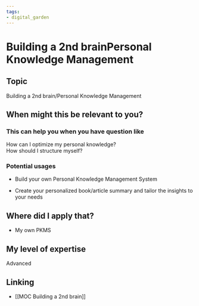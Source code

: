 ```yaml
---
tags: 
- digital_garden
---
```

# Building a 2nd brainPersonal Knowledge Management
## Topic

Building a 2nd brain/Personal Knowledge Management

## When might this be relevant to you?

### This can help you when you have question like

How can I optimize my personal knowledge?  
How should I structure myself?

### Potential usages

-   Build your own Personal Knowledge Management System
    
-   Create your personalized book/article summary and tailor the insights to your needs
    

## Where did I apply that?

-   My own PKMS
    

## My level of expertise

Advanced

## Linking
+ [[MOC Building a 2nd brain]]
